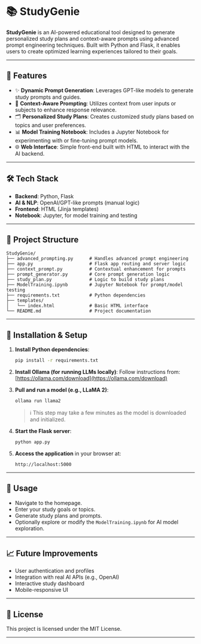 # 📚 StudyGenie

**StudyGenie** is an AI-powered educational tool designed to generate personalized study plans and context-aware prompts using advanced prompt engineering techniques. Built with Python and Flask, it enables users to create optimized learning experiences tailored to their goals.


---

## 🚀 Features

* ✨ **Dynamic Prompt Generation**: Leverages GPT-like models to generate study prompts and guides.
* 🧠 **Context-Aware Prompting**: Utilizes context from user inputs or subjects to enhance response relevance.
* 🗂️ **Personalized Study Plans**: Creates customized study plans based on topics and user preferences.
* 📊 **Model Training Notebook**: Includes a Jupyter Notebook for experimenting with or fine-tuning prompt models.
* 🌐 **Web Interface**: Simple front-end built with HTML to interact with the AI backend.

---

## 🛠️ Tech Stack

* **Backend**: Python, Flask
* **AI & NLP**: OpenAI/GPT-like prompts (manual logic)
* **Frontend**: HTML (Jinja templates)
* **Notebook**: Jupyter, for model training and testing

---

## 📁 Project Structure

```
StudyGenie/
├── advanced_prompting.py      # Handles advanced prompt engineering
├── app.py                     # Flask app routing and server logic
├── context_prompt.py          # Contextual enhancement for prompts
├── prompt_generator.py        # Core prompt generation logic
├── study_plan.py              # Logic to build study plans
├── ModelTraining.ipynb        # Jupyter Notebook for prompt/model testing
├── requirements.txt           # Python dependencies
├── templates/
│   └── index.html             # Basic HTML interface
└── README.md                  # Project documentation
```

---

## 🔧 Installation & Setup

1. **Install Python dependencies**:

   ```bash
   pip install -r requirements.txt
   ```

2. **Install Ollama (for running LLMs locally)**:
   Follow instructions from: [https://ollama.com/download](https://ollama.com/download)

3. **Pull and run a model (e.g., LLaMA 2)**:

   ```bash
   ollama run llama2
   ```

   > ℹ️ This step may take a few minutes as the model is downloaded and initialized.

4. **Start the Flask server**:

   ```bash
   python app.py
   ```

5. **Access the application** in your browser at:

   ```
   http://localhost:5000
   ```

---

## 🧪 Usage

* Navigate to the homepage.
* Enter your study goals or topics.
* Generate study plans and prompts.
* Optionally explore or modify the `ModelTraining.ipynb` for AI model exploration.

---

## 📈 Future Improvements

* User authentication and profiles
* Integration with real AI APIs (e.g., OpenAI)
* Interactive study dashboard
* Mobile-responsive UI

---

## 📄 License

This project is licensed under the MIT License.

---